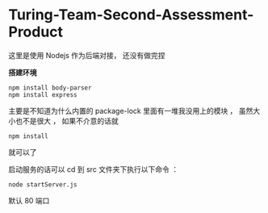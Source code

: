 # Turing-Team-Second-Assessment-Product
这里是使用 Nodejs 作为后端对接， 还没有做完捏

**搭建环境**

```
npm install body-parser
npm install express
```

主要是不知道为什么内置的 package-lock 里面有一堆我没用上的模块 ， 虽然大小也不是很大 ， 如果不介意的话就

```
npm install
```

就可以了

启动服务的话可以 cd 到 src 文件夹下执行以下命令 ：

```
node startServer.js
```

默认 80 端口
